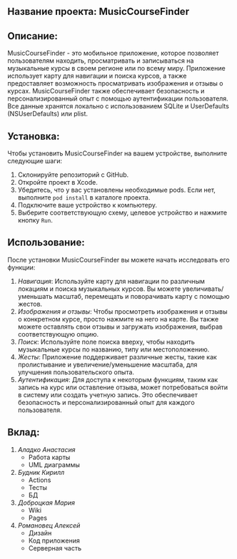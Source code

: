 ## Название проекта: MusicCourseFinder

## Описание:
MusicCourseFinder - это мобильное приложение, которое позволяет пользователям находить, просматривать и записываться на музыкальные курсы в своем регионе или по всему миру. Приложение использует карту для навигации и поиска курсов, а также предоставляет возможность просматривать изображения и отзывы о курсах. MusicCourseFinder также обеспечивает безопасность и персонализированный опыт с помощью аутентификации пользователя. Все данные хранятся локально с использованием SQLite и UserDefaults (NSUserDefaults) или plist.

## Установка:
Чтобы установить MusicCourseFinder на вашем устройстве, выполните следующие шаги:

1. Склонируйте репозиторий с GitHub.
2. Откройте проект в Xcode.
3. Убедитесь, что у вас установлены необходимые pods. Если нет, выполните `pod install` в каталоге проекта.
4. Подключите ваше устройство к компьютеру.
5. Выберите соответствующую схему, целевое устройство и нажмите кнопку `Run`.

## Использование:
После установки MusicCourseFinder вы можете начать исследовать его функции:

1. *Навигация*: Используйте карту для навигации по различным локациям и поиска музыкальных курсов. Вы можете увеличивать/уменьшать масштаб, перемещать и поворачивать карту с помощью жестов.
2. *Изображения и отзывы*: Чтобы просмотреть изображения и отзывы о конкретном курсе, просто нажмите на него на карте. Вы также можете оставлять свои отзывы и загружать изображения, выбрав соответствующую опцию.
3. *Поиск*: Используйте поле поиска вверху, чтобы находить музыкальные курсы по названию, типу или местоположению.
4. *Жесты*: Приложение поддерживает различные жесты, такие как пролистывание и увеличение/уменьшение масштаба, для улучшения пользовательского опыта.
5. *Аутентификация*: Для доступа к некоторым функциям, таким как запись на курс или оставление отзыва, может потребоваться войти в систему или создать учетную запись. Это обеспечивает безопасность и персонализированный опыт для каждого пользователя.

## Вклад:

1. *Аладко Анастасия*
   - Работа карты
   - UML диаграммы
2. *Будник Кирилл*
   - Actions
   - Тесты
   - БД
3. *Доброцкая Мария*
   - Wiki
   - Pages
4. *Романовец Алексей*
   - Дизайн
   - Код приложения
   - Серверная часть
